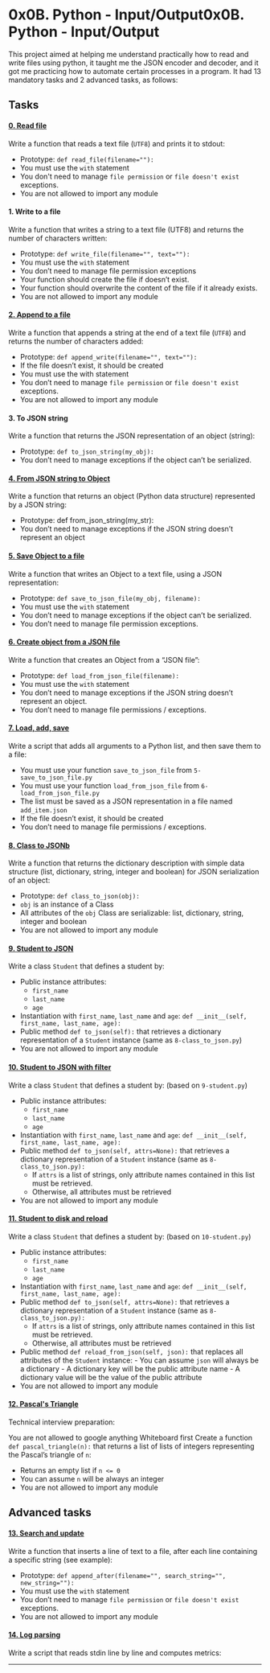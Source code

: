 # 0x0B. Python - Input/Output0x0B. Python - Input/Output
This project aimed at helping me understand practically how to read and
write files using python, it taught me the JSON encoder and decoder, and it
got me practicing how to automate certain processes in a program. It had 13
mandatory tasks and 2 advanced tasks, as follows:

## Tasks
#### [0. Read file](./0-read_file.py)
Write a function that reads a text file (`UTF8`) and prints it to stdout:

- Prototype: `def read_file(filename=""):`
- You must use the `with` statement
- You don't need to manage `file permission` or `file doesn't exist` exceptions.
- You are not allowed to import any module

#### 1. Write to a file
Write a function that writes a string to a text file (UTF8) and returns the
number of characters written:

- Prototype: `def write_file(filename="", text=""):`
- You must use the `with` statement
- You don’t need to manage file permission exceptions
- Your function should create the file if doesn’t exist.
- Your function should overwrite the content of the file if it already exists.
- You are not allowed to import any module

#### [2. Append to a file](./2-append_write.py)
Write a function that appends a string at the end of a text file (`UTF8`)
and returns the number of characters added:

- Prototype: `def append_write(filename="", text=""):`
- If the file doesn’t exist, it should be created
- You must use the with statement
- You don’t need to manage `file permission` or `file doesn't exist`
exceptions.
- You are not allowed to import any module

#### 3. To JSON string
Write a function that returns the JSON representation of an object (string):
- Prototype: `def to_json_string(my_obj):`
- You don’t need to manage exceptions if the object can’t be serialized.

#### [4. From JSON string to Object](./4-from_json_string.py)
Write a function that returns an object (Python data structure) represented
by a JSON string:

- Prototype: def from_json_string(my_str):
- You don’t need to manage exceptions if the JSON string doesn’t represent
an object

#### [5. Save Object to a file](./5-save_to_json_file.py)
Write a function that writes an Object to a text file, using a JSON
representation:

- Prototype: `def save_to_json_file(my_obj, filename):`
- You must use the `with` statement
- You don’t need to manage exceptions if the object can’t be serialized.
- You don’t need to manage file permission exceptions.

#### [6. Create object from a JSON file](./6-load_from_json_file.py)
Write a function that creates an Object from a “JSON file”:

- Prototype: `def load_from_json_file(filename):`
- You must use the `with` statement
- You don’t need to manage exceptions if the JSON string doesn’t represent
an object.
- You don’t need to manage file permissions / exceptions.

#### [7. Load, add, save](./7-add_item.py)
Write a script that adds all arguments to a Python list, and then save them
to a file:

- You must use your function `save_to_json_file` from `5-save_to_json_file.py`
- You must use your function `load_from_json_file` from `6-load_from_json_file.py`
- The list must be saved as a JSON representation in a file named `add_item.json`
- If the file doesn’t exist, it should be created
- You don’t need to manage file permissions / exceptions.

#### [8. Class to JSONb](./8-class_to_json.py)
Write a function that returns the dictionary description with simple data
structure (list, dictionary, string, integer and boolean) for JSON
serialization of an object:

- Prototype: `def class_to_json(obj):`
- `obj` is an instance of a Class
- All attributes of the `obj` Class are serializable: list, dictionary,
string, integer and boolean
- You are not allowed to import any module

#### [9. Student to JSON](./9-student.py)
Write a class `Student` that defines a student by:

- Public instance attributes:
  	 - `first_name`
	 - `last_name`
	 - `age`
- Instantiation with `first_name`, `last_name` and `age`:
`def __init__(self, first_name, last_name, age):`
- Public method `def to_json(self):` that retrieves a dictionary
representation of a `Student` instance (same as `8-class_to_json.py`)
- You are not allowed to import any module

#### [10. Student to JSON with filter](./10-student.py)
Write a class `Student` that defines a student by: (based on `9-student.py`)

- Public instance attributes:
  - `first_name`
  - `last_name`
  - `age`
- Instantiation with `first_name`, `last_name` and `age`:
`def __init__(self, first_name, last_name, age):`
- Public method `def to_json(self, attrs=None):` that retrieves a
dictionary representation of a `Student` instance (same as
`8-class_to_json.py):`
	- If `attrs` is a list of strings, only attribute names contained
	in this list must be retrieved.
	- Otherwise, all attributes must be retrieved
- You are not allowed to import any module

#### [11. Student to disk and reload](./11-student.py)
Write a class `Student` that defines a student by: (based on `10-student.py`)
- Public instance attributes:
  - `first_name`
  - `last_name`
  - `age`
- Instantiation with `first_name`, `last_name` and `age`:
`def __init__(self, first_name, last_name, age):`
- Public method `def to_json(self, attrs=None):` that retrieves a
dictionary representation of a `Student` instance (same as
`8-class_to_json.py):`
	- If `attrs` is a list of strings, only attribute names contained
	in this list must be retrieved.
	- Otherwise, all attributes must be retrieved
- Public method `def reload_from_json(self, json):` that replaces all
attributes of the `Student` instance:
	   - You can assume `json` will always be a dictionary
	   - A dictionary key will be the public attribute name
	   - A dictionary value will be the value of the public attribute
- You are not allowed to import any module

#### [12. Pascal's Triangle](./12-pascal_triangle.py)
Technical interview preparation:

You are not allowed to google anything
Whiteboard first
Create a function `def pascal_triangle(n):` that returns a list of lists of
integers representing the Pascal’s triangle of `n`:

- Returns an empty list if `n <= 0`
- You can assume `n` will be always an integer
- You are not allowed to import any module

## Advanced tasks
#### [13. Search and update](./100-append_after.py)
Write a function that inserts a line of text to a file, after each line
containing a specific string (see example):

- Prototype: `def append_after(filename="", search_string="", new_string=""):`
- You must use the `with` statement
- You don’t need to manage `file permission` or `file doesn't exist` exceptions.
- You are not allowed to import any module

#### [14. Log parsing](./101-stats.py)
Write a script that reads stdin line by line and computes metrics:

---